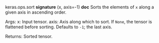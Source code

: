 keras.ops.sort
__signature__
(x, axis=-1)
__doc__
Sorts the elements of `x` along a given axis in ascending order.

Args:
    x: Input tensor.
    axis: Axis along which to sort. If `None`, the tensor is flattened
        before sorting. Defaults to `-1`; the last axis.

Returns:
    Sorted tensor.
